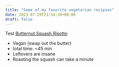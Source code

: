 ```yaml
---
title: "Some of my favorite vegetarian recipies"
date: 2023-07-29T23:54:39+08:00
draft: false
---
```


Test
<a href="https://steffaniebusseyathome.com/home/butternut-squash-risotto/">Butternut Squash Risotto</a>
 - Vegan (swap out the butter)
 - total time: ~45 min
 - Leftovers are insane
 - Roasting the squash can take a minute


